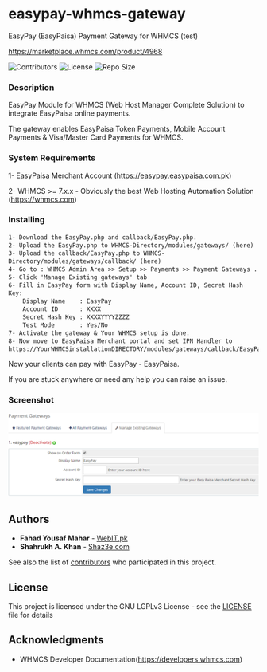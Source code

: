 # easypay-whmcs-gateway
EasyPay (EasyPaisa) Payment Gateway for WHMCS (test)

https://marketplace.whmcs.com/product/4968

![Contributors](https://img.shields.io/github/contributors/fahadyousafmahar/easypay-whmcs-gateway.svg)
![License](https://img.shields.io/github/license/fahadyousafmahar/easypay-whmcs-gateway.svg)
![Repo Size](https://img.shields.io/github/repo-size/fahadyousafmahar/easypay-whmcs-gateway.svg)

### Description
EasyPay Module for WHMCS (Web Host Manager Complete Solution) to integrate EasyPaisa online payments.

The gateway enables EasyPaisa Token Payments, Mobile Account Payments & Visa/Master Card Payments for WHMCS.

### System Requirements

1- EasyPaisa Merchant Account (https://easypay.easypaisa.com.pk)

2- WHMCS >= 7.x.x  - Obviously the best Web Hosting Automation Solution (https://whmcs.com)

### Installing

```
1- Download the EasyPay.php and callback/EasyPay.php.
2- Upload the EasyPay.php to WHMCS-Directory/modules/gateways/ (here)
3- Upload the callback/EasyPay.php to WHMCS-Directory/modules/gateways/callback/ (here)
4- Go to : WHMCS Admin Area >> Setup >> Payments >> Payment Gateways .
5- Click 'Manage Existing gateways' tab
6- Fill in EasyPay form with Display Name, Account ID, Secret Hash Key:
    Display Name    : EasyPay
    Account ID      : XXXX
    Secret Hash Key : XXXXYYYYZZZZ
    Test Mode 		: Yes/No
7- Activate the gateway & Your WHMCS setup is done.
8- Now move to EasyPaisa Merchant portal and set IPN Handler to https://YourWHMCSinstallationDIRECTORY/modules/gateways/callback/EasyPay.php
```

Now your clients can pay with EasyPay - EasyPaisa.

If you are stuck anywhere or need any help you can raise an issue.
### Screenshot

![WHMCS EasyPay Module ScreenShot](https://raw.githubusercontent.com/FahadYousafMahar/easypay-whmcs-gateway/master/scrnshot.PNG)

## Authors

* **Fahad Yousaf Mahar** - [WebIT.pk](https://webit.pk)
* **Shahrukh A. Khan** - [Shaz3e.com](https://www.shaz3e.com)

See also the list of [contributors](https://github.com/FahadYousafMahar/easypay-whmcs-gateway/graphs/contributors) who participated in this project.

## License

This project is licensed under the GNU LGPLv3 License - see the [LICENSE](LICENSE) file for details

## Acknowledgments

* WHMCS Developer Documentation(https://developers.whmcs.com)
